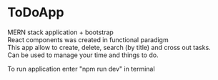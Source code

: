 # ToDoApp
MERN stack application + bootstrap </br>
React components was created in functional paradigm </br>
This app allow to create, delete, search (by title) and cross out tasks. </br>
Can be used to manage your time and things to do. </br>

To run application enter "npm run dev" in terminal

